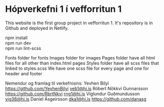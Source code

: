 # Hópverkefni 1 í vefforritun 1

This website is the first group project in vefforritun 1. It's repository is in Github and deployed in Netlify.

npm install  <br />
npm run dev  
npm run lint-scss<br />

Fonts folder for fonts
Images folder for images
Pages folder have all html files for all other than index.html pages
Styles folder have all scss files that linked to styles.scss
We have one scss file for every page and one for header and footer


Nemendur og framlag til verkefnisins:
Yevhen Bilyi
  https://github.com/YevhenBilyi
  yeb1@hi.is
Róbert Nökkvi Gunnarsson
  https://github.com/RbrtNkvi
  rng1@hi.is
Víglundur Guðmundusson
  vig38@hi.is
Daníel Ásgeirsson
  dka1@hi.is
  https://github.com/danasg
